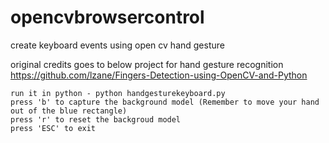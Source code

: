 # opencvbrowsercontrol
create keyboard events using open cv hand gesture

original credits goes to below project for hand gesture recognition
https://github.com/lzane/Fingers-Detection-using-OpenCV-and-Python


    run it in python - python handgesturekeyboard.py
    press 'b' to capture the background model (Remember to move your hand out of the blue rectangle)
    press 'r' to reset the backgroud model
    press 'ESC' to exit


